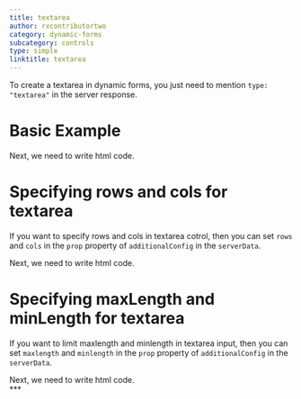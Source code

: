 ```yaml
---
title: textarea
author: rxcontributortwo
category: dynamic-forms
subcategory: controls
type: simple
linktitle: textarea
---
```


<div class="title-bar"><p>

To create a textarea in dynamic forms, you just need to mention `type: "textarea"` in the server response.</p></div>

# Basic Example

<div component="app-code" key="textarea-complete-component"></div> 
Next, we need to write html code.
<div component="app-code" key="textarea-complete-html"></div> 
<div component="app-example-runner" ref-component="app-textarea-complete"></div>

# Specifying rows and cols for textarea

If you want to specify rows and cols in textarea cotrol, then you can set `rows` and `cols` in the `prop` property of `additionalConfig` in the `serverData`.

<div component="app-code" key="textarea-size-component"></div>
Next, we need to write html code.
<div component="app-code" key="textarea-size-html"></div> 
<div component="app-example-runner" ref-component="app-textarea-size"></div>

# Specifying maxLength and minLength for textarea

If you want to limit maxlength and minlength in textarea input, then you can set `maxlength` and `minlength` in the `prop` property of `additionalConfig` in the `serverData`.

<div component="app-code" key="textarea-inputlength-component"></div>
Next, we need to write html code.
<div component="app-code" key="textarea-inputlength-html"></div> 
<div component="app-example-runner" ref-component="app-textarea-inputlength"></div>
***